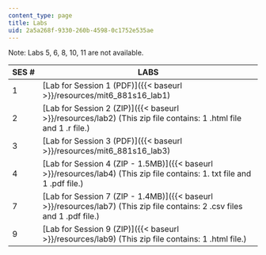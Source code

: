 ```yaml
---
content_type: page
title: Labs
uid: 2a5a268f-9330-260b-4598-0c1752e535ae
---
```


Note: Labs 5, 6, 8, 10, 11 are not available.

| SES # | LABS |
| --- | --- |
| 1 | [Lab for Session 1 (PDF)]({{< baseurl >}}/resources/mit6_881s16_lab1) |
| 2 | [Lab for Session 2 (ZIP)]({{< baseurl >}}/resources/lab2) (This zip file contains: 1 .html file and 1 .r file.) |
| 3 | [Lab for Session 3 (PDF)]({{< baseurl >}}/resources/mit6_881s16_lab3) |
| 4 | [Lab for Session 4 (ZIP - 1.5MB)]({{< baseurl >}}/resources/lab4) (This zip file contains: 1. txt file and 1 .pdf file.) |
| 7 | [Lab for Session 7 (ZIP - 1.4MB)]({{< baseurl >}}/resources/lab7) (This zip file contains: 2 .csv files and 1 .pdf file.) |
| 9 | [Lab for Session 9 (ZIP)]({{< baseurl >}}/resources/lab9) (This zip file contains: 1 .html file.)